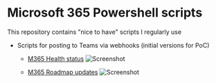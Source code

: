 # Microsoft 365 Powershell scripts

This repository contains "nice to have" scripts I regularly use

- Scripts for posting to Teams via webhooks (initial versions for PoC)
	- [M365 Health status](https://github.com/einast/PS_M365_scripts/blob/master/M365HealthStatus.ps1)
	![Screenshot](https://github.com/einast/PS_M365_scripts/blob/master/O365ServiceHealth.PNG)
	
	- [M365 Roadmap updates](https://github.com/einast/PS_M365_scripts/blob/master/M365RoadmapUpdates.ps1)
        ![Screenshot](https://github.com/einast/PS_M365_scripts/blob/master/TeamsRoadmapWebHook.PNG)
